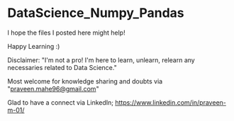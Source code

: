 # DataScience_Numpy_Pandas

I hope the files I posted here might help!

Happy Learning :)

Disclaimer: "I'm not a pro! I'm here to learn, unlearn, relearn any necessaries related to Data Science."

Most welcome for knowledge sharing and doubts via "praveen.mahe96@gmail.com"

Glad to have a connect via LinkedIn; https://www.linkedin.com/in/praveen-m-01/

